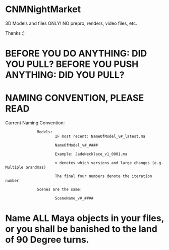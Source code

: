 # CNMNightMarket

3D Models and files ONLY! NO prepro, renders, video files, etc. 

Thanks :)

# BEFORE YOU DO ANYTHING: DID YOU PULL? BEFORE YOU PUSH ANYTHING: DID YOU PULL?

# NAMING CONVENTION, PLEASE READ

Current Naming Convention:

                  Models:        
                          IF most recent: NameOfModel_v#_latest.ma
                          
                          NameOfModel_v#_####

                          Example: JadeNecklace_v1_0001.ma
                          
                          v denotes which versions and large changes (e.g. Multiple Grandmas)
                          
                          The final four numbers denote the iteration number
                          
                  Scenes are the same:
                  
                          SceneName_v#_####
# Name ALL Maya objects in your files, or you shall be banished to the land of 90 Degree turns.
